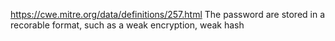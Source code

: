 https://cwe.mitre.org/data/definitions/257.html
The password are stored in a recorable format, such as a weak encryption, weak hash